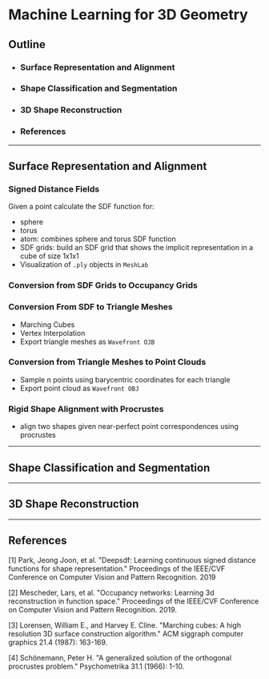 # Machine Learning for 3D Geometry

## Outline
- ### Surface Representation and Alignment
- ### Shape Classification and Segmentation
- ### 3D Shape Reconstruction
- ### References
---
## Surface Representation and Alignment
### Signed Distance Fields
Given a point calculate the SDF function for:
- sphere
- torus
- atom: combines sphere and torus SDF function
- SDF grids: build an SDF grid that shows the implicit representation in a cube of size 1x1x1
- Visualization of `.ply` objects in `MeshLab`
### Conversion from SDF Grids to Occupancy Grids
### Conversion From SDF to Triangle Meshes
- Marching Cubes
- Vertex Interpolation
- Export triangle meshes as `Wavefront OJB`
### Conversion from Triangle Meshes to Point Clouds
- Sample n points using barycentric coordinates for each triangle
- Export point cloud as `Wavefront OBJ`
### Rigid Shape Alignment with Procrustes
- align two shapes given near-perfect point correspondences using procrustes

---
## Shape Classification and Segmentation
---
## 3D Shape Reconstruction
---
## References

[1] Park, Jeong Joon, et al. "Deepsdf: Learning continuous signed distance functions for shape representation." Proceedings of the IEEE/CVF Conference on Computer Vision and Pattern Recognition. 2019

[2] Mescheder, Lars, et al. "Occupancy networks: Learning 3d reconstruction in function space." Proceedings of the IEEE/CVF Conference on Computer Vision and Pattern Recognition. 2019.

[3] Lorensen, William E., and Harvey E. Cline. "Marching cubes: A high resolution 3D surface construction algorithm." ACM siggraph computer graphics 21.4 (1987): 163-169.

[4] Schönemann, Peter H. "A generalized solution of the orthogonal procrustes problem." Psychometrika 31.1 (1966): 1-10.
